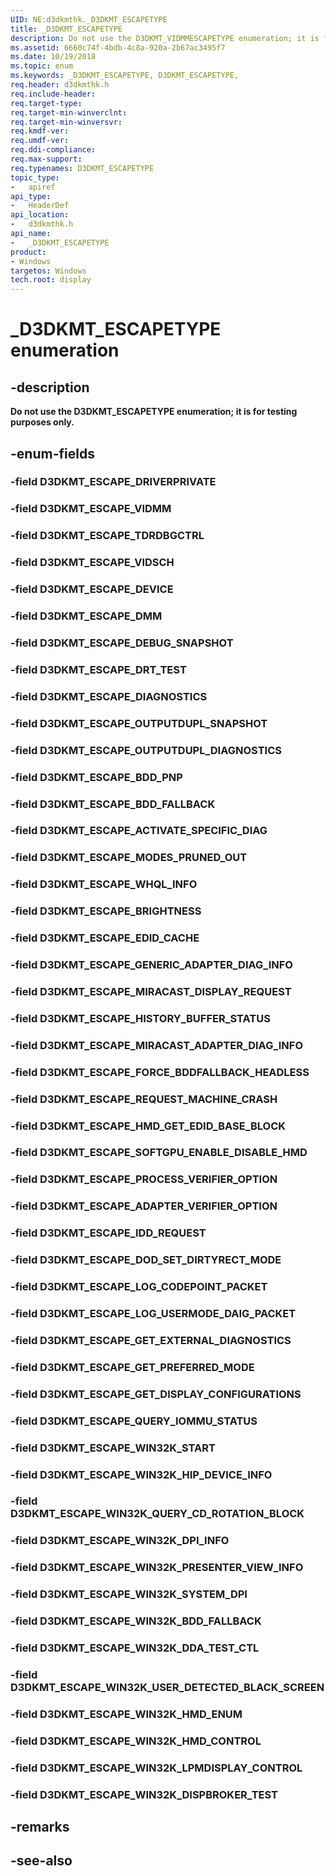 ```yaml
---
UID: NE:d3dkmthk._D3DKMT_ESCAPETYPE
title: _D3DKMT_ESCAPETYPE
description: Do not use the D3DKMT_VIDMMESCAPETYPE enumeration; it is for testing purposes only.
ms.assetid: 6660c74f-4bdb-4c8a-920a-2b67ac3495f7
ms.date: 10/19/2018
ms.topic: enum
ms.keywords: _D3DKMT_ESCAPETYPE, D3DKMT_ESCAPETYPE,
req.header: d3dkmthk.h
req.include-header:
req.target-type:
req.target-min-winverclnt:
req.target-min-winversvr:
req.kmdf-ver:
req.umdf-ver:
req.ddi-compliance:
req.max-support:
req.typenames: D3DKMT_ESCAPETYPE
topic_type:
-	apiref
api_type:
-	HeaderDef
api_location:
-	d3dkmthk.h
api_name:
-	_D3DKMT_ESCAPETYPE
product: 
- Windows
targetos: Windows
tech.root: display
---
```


# _D3DKMT_ESCAPETYPE enumeration

## -description

<b>Do not use the D3DKMT_ESCAPETYPE enumeration; it is for testing purposes only.</b>

## -enum-fields

### -field D3DKMT_ESCAPE_DRIVERPRIVATE
### -field D3DKMT_ESCAPE_VIDMM
### -field D3DKMT_ESCAPE_TDRDBGCTRL
### -field D3DKMT_ESCAPE_VIDSCH
### -field D3DKMT_ESCAPE_DEVICE
### -field D3DKMT_ESCAPE_DMM
### -field D3DKMT_ESCAPE_DEBUG_SNAPSHOT
### -field D3DKMT_ESCAPE_DRT_TEST
### -field D3DKMT_ESCAPE_DIAGNOSTICS
### -field D3DKMT_ESCAPE_OUTPUTDUPL_SNAPSHOT
### -field D3DKMT_ESCAPE_OUTPUTDUPL_DIAGNOSTICS
### -field D3DKMT_ESCAPE_BDD_PNP
### -field D3DKMT_ESCAPE_BDD_FALLBACK
### -field D3DKMT_ESCAPE_ACTIVATE_SPECIFIC_DIAG
### -field D3DKMT_ESCAPE_MODES_PRUNED_OUT
### -field D3DKMT_ESCAPE_WHQL_INFO
### -field D3DKMT_ESCAPE_BRIGHTNESS
### -field D3DKMT_ESCAPE_EDID_CACHE
### -field D3DKMT_ESCAPE_GENERIC_ADAPTER_DIAG_INFO
### -field D3DKMT_ESCAPE_MIRACAST_DISPLAY_REQUEST
### -field D3DKMT_ESCAPE_HISTORY_BUFFER_STATUS
### -field D3DKMT_ESCAPE_MIRACAST_ADAPTER_DIAG_INFO
### -field D3DKMT_ESCAPE_FORCE_BDDFALLBACK_HEADLESS
### -field D3DKMT_ESCAPE_REQUEST_MACHINE_CRASH
### -field D3DKMT_ESCAPE_HMD_GET_EDID_BASE_BLOCK
### -field D3DKMT_ESCAPE_SOFTGPU_ENABLE_DISABLE_HMD
### -field D3DKMT_ESCAPE_PROCESS_VERIFIER_OPTION
### -field D3DKMT_ESCAPE_ADAPTER_VERIFIER_OPTION
### -field D3DKMT_ESCAPE_IDD_REQUEST
### -field D3DKMT_ESCAPE_DOD_SET_DIRTYRECT_MODE
### -field D3DKMT_ESCAPE_LOG_CODEPOINT_PACKET
### -field D3DKMT_ESCAPE_LOG_USERMODE_DAIG_PACKET
### -field D3DKMT_ESCAPE_GET_EXTERNAL_DIAGNOSTICS
### -field D3DKMT_ESCAPE_GET_PREFERRED_MODE
### -field D3DKMT_ESCAPE_GET_DISPLAY_CONFIGURATIONS
### -field D3DKMT_ESCAPE_QUERY_IOMMU_STATUS
### -field D3DKMT_ESCAPE_WIN32K_START
### -field D3DKMT_ESCAPE_WIN32K_HIP_DEVICE_INFO
### -field D3DKMT_ESCAPE_WIN32K_QUERY_CD_ROTATION_BLOCK
### -field D3DKMT_ESCAPE_WIN32K_DPI_INFO
### -field D3DKMT_ESCAPE_WIN32K_PRESENTER_VIEW_INFO
### -field D3DKMT_ESCAPE_WIN32K_SYSTEM_DPI
### -field D3DKMT_ESCAPE_WIN32K_BDD_FALLBACK
### -field D3DKMT_ESCAPE_WIN32K_DDA_TEST_CTL
### -field D3DKMT_ESCAPE_WIN32K_USER_DETECTED_BLACK_SCREEN
### -field D3DKMT_ESCAPE_WIN32K_HMD_ENUM
### -field D3DKMT_ESCAPE_WIN32K_HMD_CONTROL
### -field D3DKMT_ESCAPE_WIN32K_LPMDISPLAY_CONTROL
### -field D3DKMT_ESCAPE_WIN32K_DISPBROKER_TEST

## -remarks

## -see-also
